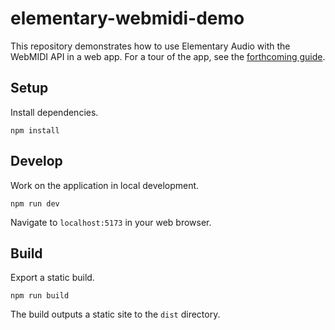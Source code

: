 # elementary-webmidi-demo

This repository demonstrates how to use Elementary Audio with the WebMIDI API in a web app. For a tour of the app, see the [forthcoming guide]().

## Setup

Install dependencies.

```shell
npm install
```

## Develop

Work on the application in local development.

```shell
npm run dev
```

Navigate to `localhost:5173` in your web browser.

## Build

Export a static build.

```shell
npm run build
```

The build outputs a static site to the `dist` directory.
